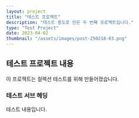 ```yaml
---
layout: project
title: "테스트 프로젝트"
description: "테스트 용도로 만든 두 번째 프로젝트입니다."
type: "Test Project"
date: 2023-04-02
thumbnail: "/assets/images/post-250218-03.png"
---
```


## 테스트 프로젝트 내용

이 프로젝트는 컬렉션 테스트를 위해 만들어졌습니다.

### 테스트 서브 헤딩

테스트 내용입니다. 